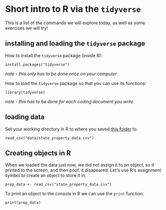 # Short intro to R via the `tidyverse`

This is a list of the commands we will explore today, as well as some exercises we will try!

## installing and loading the `tidyverse` package

How to install the `tidyverse` package (inside R):
```{r}
install.packages("tidyverse")
```
*note - this only has to be done once on your computer*

How to load the `tidyverse` package so that you can use its functions:
```{r}
library(tidyverse)
```
*note - this has to be done for each coding document you write*

## loading data

Set your working directory in R to where you saved [this folder]() to.
```{r}
read_csv("data/state_property_data.csv")
```

## Creating objects in R

When we loaded the data just now, we did not assign it to an object, so it printed to the screen, and then poof, it disapeared. Let's use R's assignment symbol to create an object to store it in:

```{r}
prop_data <- read_csv("state_property_data.csv")
```

To print an object to the console in R we can use the `print` function:
```{r}
print(prop_data)
```

